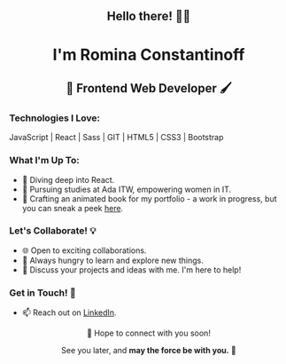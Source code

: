 <div align="center">
  
## Hello there! 👋🏻 

# I'm Romina Constantinoff

## 🎨 Frontend Web Developer 🖌️

</div>

### Technologies I Love:

JavaScript | React | Sass | GIT | HTML5 | CSS3 | Bootstrap

### What I'm Up To:

- 🚀 Diving deep into React.
- 📘 Pursuing studies at Ada ITW, empowering women in IT.
- 🎨 Crafting an animated book for my portfolio - a work in progress, but you can sneak a peek [here](https://romicons.github.io/Animated-Book-Portfolio/).

### Let's Collaborate! 💡

- 🌐 Open to exciting collaborations.
- 🌱 Always hungry to learn and explore new things.
- 💬 Discuss your projects and ideas with me. I'm here to help!

### Get in Touch! 🚀

- 📫 Reach out on [LinkedIn](https://www.linkedin.com/in/romina-evelin-constantinoff/).
  
<div align="center">
  🌌 Hope to connect with you soon!
  
  See you later, and <b>may the force be with you.</b> 🌠
</div>

